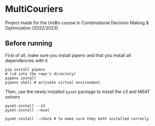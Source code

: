 # MultiCouriers
Project made for the UniBo course in Combinatorial Decision Making &amp; Optimization (2022/2023)

## Before running

First of all, make sure you install pipenv and that you install all dependencies with it

```shell
pip install pipenv
# (cd into the repo's directory)
pipenv install
pipenv shell # activate virtual environment
```

Then, use the newly installed `pysmt` package to install the z3 and MSAT solvers

```shell
pysmt-install --z3
pysmt-install --msat

pysmt-install --check # to make sure they both installed correcly 
```